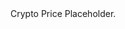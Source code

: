 <div class="{% if page.full-width %} container-fluid {% else %} container-md {% endif %}" role="main">
  <div class="row">
    <div class="{% if page.full-width %} col {% else %} col-xl-8 offset-xl-2 col-lg-10 offset-lg-1 {% endif %}">
        Crypto Price Placeholder.
    </div>
  </div>
</div>

